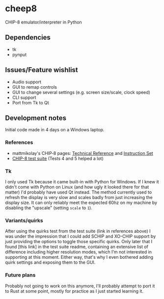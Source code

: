 # cheep8
CHIP-8 emulator/interpreter in Python

## Dependencies
- tk
- pynput

## Issues/Feature wishlist
- Audio support
- GUI to remap controls
- GUI to change several settings (e.g. screen size/scale, clock speed)
- CLI support
- Port from Tk to Qt

## Development notes
Initial code made in 4 days on a Windows laptop.

### References
- mattmikolay's CHIP‐8 pages: [Technical Reference](https://github.com/mattmikolay/chip-8/wiki/CHIP%E2%80%908-Technical-Reference) and [Instruction Set](https://github.com/mattmikolay/chip-8/wiki/CHIP%E2%80%908-Instruction-Set)
- [CHIP-8 test suite](https://github.com/Timendus/chip8-test-suite) (Tests 4 and 5 helped a lot)

### Tk
I only used Tk because it came built-in with Python for Windows. If I knew it didn't come with Python on Linux (and how ugly it looked there for that matter) I'd probably have used Qt instead.
The method currently used to refresh the display is very slow and scales badly from just increasing the display size. It can only reliably meet the expected 60hz on my machine by disabling the "upscale" (setting `scale` to `1`).

### Variants/quirks
After using the quirks test from the test suite (link in references above) I was under the impression that I could add SCHIP and XO-CHIP support by just providing the options to toggle those specific quirks. Only later that I found [this link] in the test suite readme, containing an extensive list of difference including higher resolution modes, which I'm not interested in supporting at this moment. Either way, that's why I even bothered adding quirk settings and exposing them to the GUI.

### Future plans
Probably not going to work on this anymore, I'll probably attempt to port it to Rust at some point, mostly for practice as I just started learning it.
